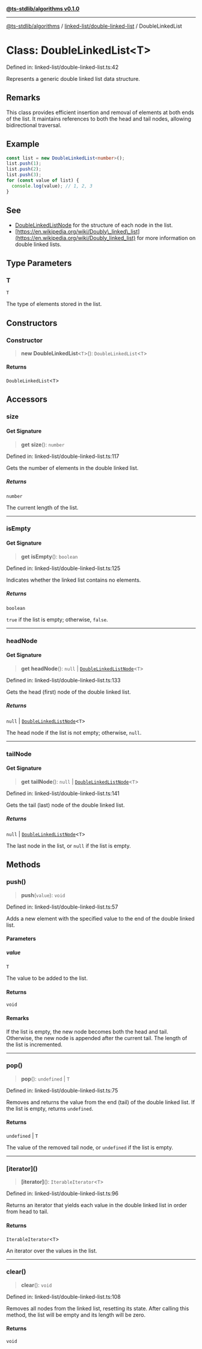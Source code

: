 [**@ts-stdlib/algorithms v0.1.0**](../../../README.md)

***

[@ts-stdlib/algorithms](../../../README.md) / [linked-list/double-linked-list](../README.md) / DoubleLinkedList

# Class: DoubleLinkedList\<T\>

Defined in: linked-list/double-linked-list.ts:42

Represents a generic double linked list data structure.

## Remarks

This class provides efficient insertion and removal of elements at both ends of the list.
It maintains references to both the head and tail nodes, allowing bidirectional traversal.

## Example

```typescript
const list = new DoubleLinkedList<number>();
list.push(1);
list.push(2);
list.push(3);
for (const value of list) {
  console.log(value); // 1, 2, 3
}
```

## See

 - [DoubleLinkedListNode](DoubleLinkedListNode.md) for the structure of each node in the list.
 - [https://en.wikipedia.org/wiki/Doubly\_linked\_list](https://en.wikipedia.org/wiki/Doubly_linked_list) for more information on double linked lists.

## Type Parameters

### T

`T`

The type of elements stored in the list.

## Constructors

### Constructor

> **new DoubleLinkedList**\<`T`\>(): `DoubleLinkedList`\<`T`\>

#### Returns

`DoubleLinkedList`\<`T`\>

## Accessors

### size

#### Get Signature

> **get** **size**(): `number`

Defined in: linked-list/double-linked-list.ts:117

Gets the number of elements in the double linked list.

##### Returns

`number`

The current length of the list.

***

### isEmpty

#### Get Signature

> **get** **isEmpty**(): `boolean`

Defined in: linked-list/double-linked-list.ts:125

Indicates whether the linked list contains no elements.

##### Returns

`boolean`

`true` if the list is empty; otherwise, `false`.

***

### headNode

#### Get Signature

> **get** **headNode**(): `null` \| [`DoubleLinkedListNode`](DoubleLinkedListNode.md)\<`T`\>

Defined in: linked-list/double-linked-list.ts:133

Gets the head (first) node of the double linked list.

##### Returns

`null` \| [`DoubleLinkedListNode`](DoubleLinkedListNode.md)\<`T`\>

The head node if the list is not empty; otherwise, `null`.

***

### tailNode

#### Get Signature

> **get** **tailNode**(): `null` \| [`DoubleLinkedListNode`](DoubleLinkedListNode.md)\<`T`\>

Defined in: linked-list/double-linked-list.ts:141

Gets the tail (last) node of the double linked list.

##### Returns

`null` \| [`DoubleLinkedListNode`](DoubleLinkedListNode.md)\<`T`\>

The last node in the list, or `null` if the list is empty.

## Methods

### push()

> **push**(`value`): `void`

Defined in: linked-list/double-linked-list.ts:57

Adds a new element with the specified value to the end of the double linked list.

#### Parameters

##### value

`T`

The value to be added to the list.

#### Returns

`void`

#### Remarks

If the list is empty, the new node becomes both the head and tail.
Otherwise, the new node is appended after the current tail.
The length of the list is incremented.

***

### pop()

> **pop**(): `undefined` \| `T`

Defined in: linked-list/double-linked-list.ts:75

Removes and returns the value from the end (tail) of the double linked list.
If the list is empty, returns `undefined`.

#### Returns

`undefined` \| `T`

The value of the removed tail node, or `undefined` if the list is empty.

***

### \[iterator\]()

> **\[iterator\]**(): `IterableIterator`\<`T`\>

Defined in: linked-list/double-linked-list.ts:96

Returns an iterator that yields each value in the double linked list in order from head to tail.

#### Returns

`IterableIterator`\<`T`\>

An iterator over the values in the list.

***

### clear()

> **clear**(): `void`

Defined in: linked-list/double-linked-list.ts:108

Removes all nodes from the linked list, resetting its state.
After calling this method, the list will be empty and its length will be zero.

#### Returns

`void`
